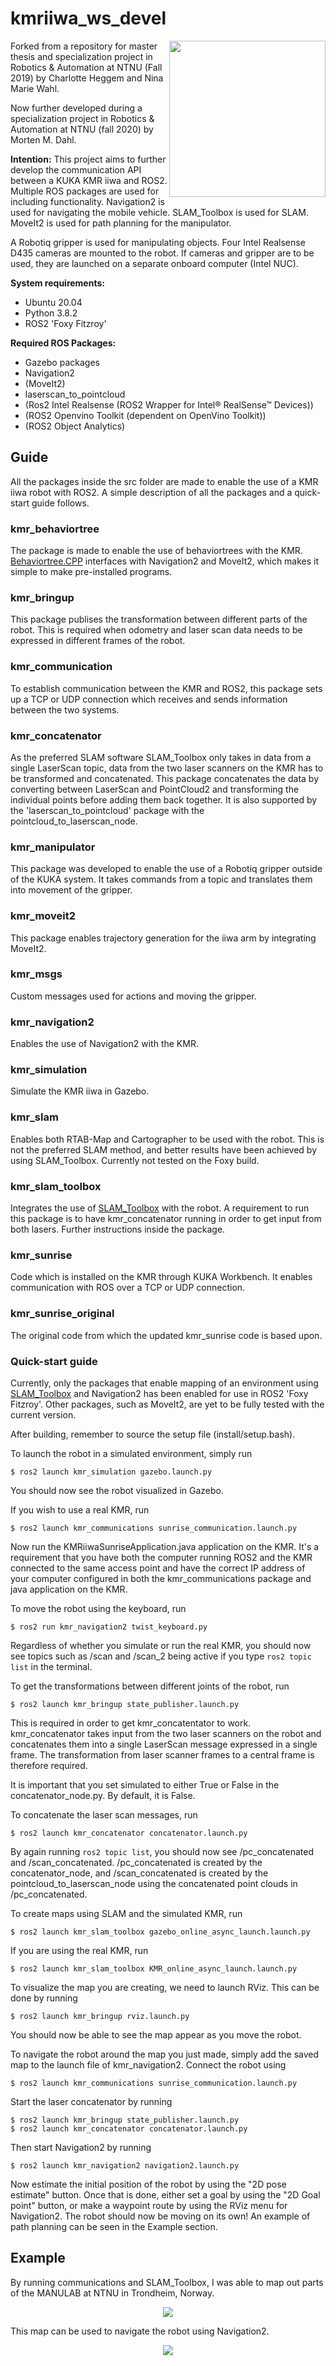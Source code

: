 # kmriiwa_ws_devel
<img align="right" src="https://img.directindustry.com/images_di/photo-g/17587-12407502.webp" height="250"/>
Forked from a repository for master thesis and specialization project in Robotics & Automation at NTNU (Fall 2019) by Charlotte Heggem and Nina Marie Wahl. 

Now further developed during a specialization project in Robotics & Automation at NTNU (fall 2020) by Morten M. Dahl.

**Intention:**
This project aims to further develop the communication API between a KUKA KMR iiwa and ROS2. 
Multiple ROS packages are used for including functionality. 
Navigation2 is used for navigating the mobile vehicle. 
SLAM_Toolbox is used for SLAM.
MoveIt2 is used for path planning for the manipulator. 

A Robotiq gripper is used for manipulating objects. 
Four Intel Realsense D435 cameras are mounted to the robot.
If cameras and gripper are to be used, they are launched on a separate onboard computer (Intel NUC). 

**System requirements:** 
- Ubuntu 20.04
- Python 3.8.2
- ROS2 'Foxy Fitzroy'


**Required ROS Packages:**
- Gazebo packages
- Navigation2
- (MoveIt2)
- laserscan_to_pointcloud
- (Ros2 Intel Realsense (ROS2 Wrapper for Intel® RealSense™ Devices))
- (ROS2 Openvino Toolkit (dependent on OpenVino Toolkit))
- (ROS2 Object Analytics)

## Guide
All the packages inside the src folder are made to enable the use of a KMR iiwa robot with ROS2. A simple description of all the packages and a quick-start guide follows.
### kmr_behaviortree
The package is made to enable the use of behaviortrees with the KMR. [Behaviortree.CPP](https://www.behaviortree.dev/) interfaces with Navigation2 and MoveIt2, which makes it simple to make pre-installed programs.

### kmr_bringup
This package publises the transformation between different parts of the robot. This is required when odometry and laser scan data needs to be expressed in different frames of the robot.

### kmr_communication
To establish communication between the KMR and ROS2, this package sets up a TCP or UDP connection which receives and sends information between the two systems.

### kmr_concatenator
As the preferred SLAM software SLAM_Toolbox only takes in data from a single LaserScan topic, data from the two laser scanners on the KMR has to be transformed and concatenated. This package concatenates the data by converting between LaserScan and PointCloud2 and transforming the individual points before adding them back together. It is also supported by the 'laserscan_to_pointcloud' package with the pointcloud_to_laserscan_node.

### kmr_manipulator
This package was developed to enable the use of a Robotiq gripper outside of the KUKA system. It takes commands from a topic and translates them into movement of the gripper.

### kmr_moveit2
This package enables trajectory generation for the iiwa arm by integrating MoveIt2.

### kmr_msgs
Custom messages used for actions and moving the gripper.

### kmr_navigation2
Enables the use of Navigation2 with the KMR.

### kmr_simulation
Simulate the KMR iiwa in Gazebo.

### kmr_slam
Enables both RTAB-Map and Cartographer to be used with the robot. This is not the preferred SLAM method, and better results have been achieved by using SLAM_Toolbox. Currently not tested on the Foxy build.

### kmr_slam_toolbox
Integrates the use of [SLAM_Toolbox](https://github.com/SteveMacenski/slam_toolbox/) with the robot. A requirement to run this package is to have kmr_concatenator running in order to get input from both lasers. Further instructions inside the package.

### kmr_sunrise
Code which is installed on the KMR through KUKA Workbench. It enables communication with ROS over a TCP or UDP connection.

### kmr_sunrise_original
The original code from which the updated kmr_sunrise code is based upon.

### Quick-start guide
Currently, only the packages that enable mapping of an environment using [SLAM_Toolbox](https://github.com/SteveMacenski/slam_toolbox/) and Navigation2 has been enabled for use in ROS2 'Foxy Fitzroy'. Other packages, such as MoveIt2, are yet to be fully tested with the current version.

After building, remember to source the setup file (install/setup.bash).

To launch the robot in a simulated environment, simply run
```
$ ros2 launch kmr_simulation gazebo.launch.py
```
You should now see the robot visualized in Gazebo. 

If you wish to use a real KMR, run
```
$ ros2 launch kmr_communications sunrise_communication.launch.py
```
Now run the KMRiiwaSunriseApplication.java application on the KMR. 
It's a requirement that you have both the computer running ROS2 and the KMR connected to the same access point and have the correct IP address of your computer configured in both the kmr_communications package and java application on the KMR.

To move the robot using the keyboard, run
```
$ ros2 run kmr_navigation2 twist_keyboard.py
```
Regardless of whether you simulate or run the real KMR, you should now see topics such as /scan and /scan_2 being active if you type `ros2 topic list` in the terminal.

To get the transformations between different joints of the robot, run
```
$ ros2 launch kmr_bringup state_publisher.launch.py
```
This is required in order to get kmr_concatentator to work. kmr_concatenator takes input from the two laser scanners on the robot and concatenates them into a single LaserScan message expressed in a single frame. The transformation from laser scanner frames to a central frame is therefore required.

It is important that you set simulated to either True or False in the concatenator_node.py. By default, it is False.

To concatenate the laser scan messages, run
```
$ ros2 launch kmr_concatenator concatenator.launch.py
```
By again running `ros2 topic list`, you should now see /pc_concatenated and /scan_concatenated. /pc_concatenated is created by the concatenator_node, and /scan_concatenated is created by the pointcloud_to_laserscan_node using the concatenated point clouds in /pc_concatenated. 

To create maps using SLAM and the simulated KMR, run
```
$ ros2 launch kmr_slam_toolbox gazebo_online_async_launch.launch.py
```
If you are using the real KMR, run
```
$ ros2 launch kmr_slam_toolbox KMR_online_async_launch.launch.py
```

To visualize the map you are creating, we need to launch RViz. This can be done by running
```
$ ros2 launch kmr_bringup rviz.launch.py
```
You should now be able to see the map appear as you move the robot.

To navigate the robot around the map you just made, simply add the saved map to the launch file of kmr_navigation2. 
Connect the robot using 
```
$ ros2 launch kmr_communications sunrise_communication.launch.py
```
Start the laser concatenator by running
```
$ ros2 launch kmr_bringup state_publisher.launch.py
$ ros2 launch kmr_concatenator concatenator.launch.py
```
Then start Navigation2 by running
```
$ ros2 launch kmr_navigation2 navigation2.launch.py
```
Now estimate the initial position of the robot by using the "2D pose estimate" button. Once that is done, either set a goal by using the "2D Goal point" button, or make a waypoint route by using the RViz menu for Navigation2. The robot should now be moving on its own! An example of path planning can be seen in the Example section.

## Example
By running communications and SLAM_Toolbox, I was able to map out parts of the MANULAB at NTNU in Trondheim, Norway.
<p align="center">
  <img src="https://raw.githubusercontent.com/MortenMDahl/kmriiwa_ws_devel/foxy/MANULAB.PNG"/>
</p>

This map can be used to navigate the robot using Navigation2.
<p align="center">
  <img src="https://raw.githubusercontent.com/MortenMDahl/kmriiwa_ws_devel/foxy/images/plannedpath.png"/>
</p>
